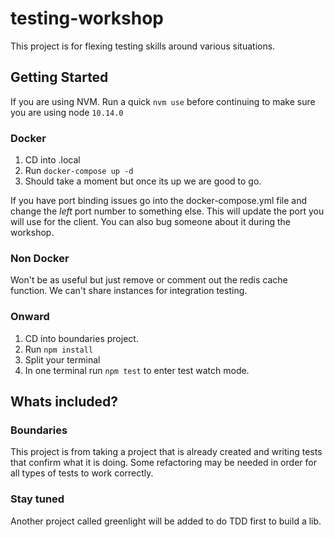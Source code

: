 # testing-workshop

This project is for flexing testing skills around various situations. 

## Getting Started

If you are using NVM. Run a quick `nvm use` before continuing to make sure you are using node `10.14.0`

### Docker

1. CD into .local
2. Run `docker-compose up -d`
3. Should take a moment but once its up we are good to go.

If you have port binding issues go into the docker-compose.yml file and change the *left* port number to something else.
This will update the port you will use for the client. You can also bug someone about it during the workshop.

### Non Docker

Won't be as useful but just remove or comment out the redis cache function. We can't share instances for integration testing.

### Onward

1. CD into boundaries project.
2. Run `npm install`
3. Split your terminal
4. In one terminal run `npm test` to enter test watch mode.

## Whats included?

### Boundaries

This project is from taking a project that is already created and writing tests that confirm what it is doing. Some refactoring may be needed in order for all types of tests to work correctly.

### Stay tuned

Another project called greenlight will be added to do TDD first to build a lib.
